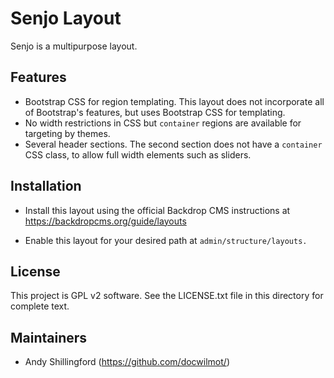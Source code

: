 Senjo Layout
====================
Senjo is a multipurpose layout. 

Features
--------
- Bootstrap CSS for region templating. This layout does not incorporate all of 
Bootstrap's features, but uses Bootstrap CSS for templating.
- No width restrictions in CSS but `container` regions are available for 
targeting by themes.
- Several header sections. The second section does not have a `container` CSS
class, to allow full width elements such as sliders.


Installation
------------

- Install this layout using the official Backdrop CMS instructions at
  https://backdropcms.org/guide/layouts

- Enable this layout for your desired path at `admin/structure/layouts.` 

License
-------

This project is GPL v2 software. See the LICENSE.txt file in this directory for
complete text.

Maintainers
-----------

- Andy Shillingford (https://github.com/docwilmot/)
